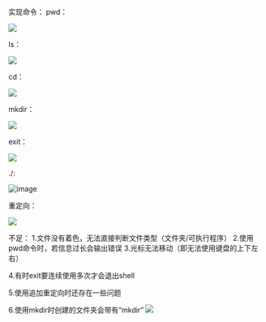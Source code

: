 实现命令：
pwd：

![](https://github.com/ytqwerasdf/Redrock-SRE-2024-Ops-Winter-Assessment/blob/main/%E5%B1%8F%E5%B9%95%E6%88%AA%E5%9B%BE%202024-02-19%20211100.png)

ls：

![](https://github.com/ytqwerasdf/Redrock-SRE-2024-Ops-Winter-Assessment/blob/main/%E5%B1%8F%E5%B9%95%E6%88%AA%E5%9B%BE%202024-02-19%20211119.png)

cd：

![](https://github.com/ytqwerasdf/Redrock-SRE-2024-Ops-Winter-Assessment/blob/main/%E5%B1%8F%E5%B9%95%E6%88%AA%E5%9B%BE%202024-02-19%20211100.png)



mkdir：

![](https://github.com/ytqwerasdf/Redrock-SRE-2024-Ops-Winter-Assessment/blob/main/%E5%B1%8F%E5%B9%95%E6%88%AA%E5%9B%BE%202024-02-19%20211119.png)



exit：

![](https://github.com/ytqwerasdf/Redrock-SRE-2024-Ops-Winter-Assessment/blob/main/%E5%B1%8F%E5%B9%95%E6%88%AA%E5%9B%BE%202024-02-20%20191614.png)

./:

![image](https://github.com/ytqwerasdf/Redrock-SRE-2024-Ops-Winter-Assessment/blob/main/%E5%B1%8F%E5%B9%95%E6%88%AA%E5%9B%BE%202024-02-20%20193010.png)

重定向：

![](https://github.com/ytqwerasdf/Redrock-SRE-2024-Ops-Winter-Assessment/blob/main/%E5%B1%8F%E5%B9%95%E6%88%AA%E5%9B%BE%202024-02-20%20192009.png)



不足：
1.文件没有着色，无法直接判断文件类型（文件夹/可执行程序）
2.使用pwd命令时，若信息过长会输出错误
3.光标无法移动（即无法使用键盘的上下左右）

4.有时exit要连续使用多次才会退出shell

5.使用追加重定向时还存在一些问题

6.使用mkdir时创建的文件夹会带有“mkdir”
![](https://github.com/ytqwerasdf/Redrock-SRE-2024-Ops-Winter-Assessment/blob/main/%E5%B1%8F%E5%B9%95%E6%88%AA%E5%9B%BE%202024-02-20%20192233.png)



